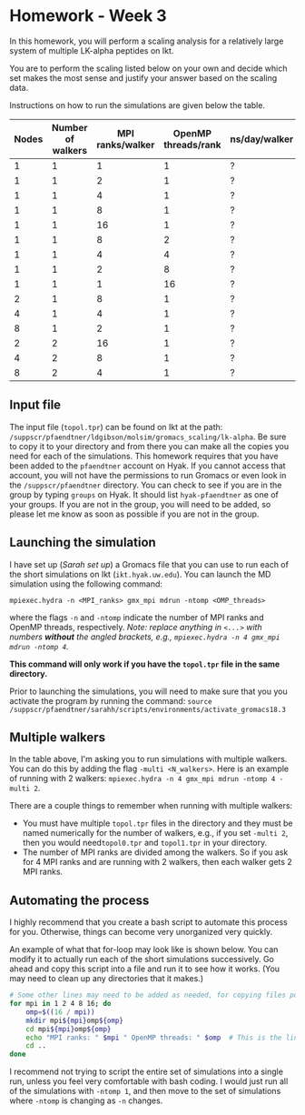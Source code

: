 # Homework - Week 3

In this homework, you will perform a scaling analysis for a relatively large system of multiple LK-alpha peptides on Ikt.

You are to perform the scaling listed below on your own and decide which set makes the most sense and justify your answer based on the scaling data.

Instructions on how to run the simulations are given below the table.

|Nodes |Number of walkers |MPI ranks/walker |OpenMP threads/rank |ns/day/walker |total ns/day |
| ----- | ----- | ----- | ----- | ----- | ----- |
|1 |1 |1 |1 | ?| ?|
|1 |1 |2 |1 | ?| ?|
|1 |1 |4 |1 | ?| ?|
|1 |1 |8 |1 | ?| ?|
|1 |1 |16 |1 | ?| ?|
|1 |1 |8 |2 | ?| ?|
|1 |1 |4 |4 | ?| ?|
|1 |1 |2 |8 | ?| ?|
|1 |1 |1 |16 | ?| ?|
|2 |1 |8 |1 | ? | ?|
|4 |1 |4 |1 | ? | ?|
|8 |1 |2 |1 | ? | ?|
|2 |2 |16 |1 | ? | ?|
|4 |2 |8 |1 | ? | ?|
|8 |2 |4 |1 | ? | ?|

## Input file
The input file (`topol.tpr`) can be found on Ikt at the path: `/suppscr/pfaendtner/ldgibson/molsim/gromacs_scaling/lk-alpha`. Be sure to copy it to your directory and from there you can make all the copies you need for each of the simulations. This homework requires that you have been added to the `pfaendtner` account on Hyak. If you cannot access that account, you will not have the permissions to run Gromacs or even look in the `/suppscr/pfaendtner` directory. You can check to see if you are in the group by typing `groups` on Hyak. It should list `hyak-pfaendtner` as one of your groups. If you are not in the group, you will need to be added, so please let me know as soon as possible if you are not in the group.

## Launching the simulation
I have set up (_Sarah set up_) a Gromacs file that you can use to run each of the short simulations on Ikt (`ikt.hyak.uw.edu`). You can launch the MD simulation using the following command:

`mpiexec.hydra -n <MPI_ranks> gmx_mpi mdrun -ntomp <OMP_threads>`

where the flags `-n` and `-ntomp` indicate the number of MPI ranks and OpenMP threads, respectively. *Note: replace anything in `<...>` with numbers **without** the angled brackets, e.g., `mpiexec.hydra -n 4 gmx_mpi mdrun -ntomp 4`.*

**This command will only work if you have the `topol.tpr` file in the same directory.**

Prior to launching the simulations, you will need to make sure that you you activate the program by running the command: `source /suppscr/pfaendtner/sarahh/scripts/environments/activate_gromacs18.3`

## Multiple walkers
In the table above, I'm asking you to run simulations with multiple walkers. You can do this by adding the flag `-multi <N_walkers>`. Here is an example of running with 2 walkers: `mpiexec.hydra -n 4 gmx_mpi mdrun -ntomp 4 -multi 2`.

There are a couple things to remember when running with multiple walkers:
- You must have multiple `topol.tpr` files in the directory and they must be named numerically for the number of walkers, e.g., if you set `-multi 2`, then you would need`topol0.tpr` and `topol1.tpr` in your directory.
- The number of MPI ranks are divided among the walkers. So if you ask for 4 MPI ranks and are running with 2 walkers, then each walker gets 2 MPI ranks.

## Automating the process
I highly recommend that you create a bash script to automate this process for you. Otherwise, things can become very unorganized very quickly.

An example of what that for-loop may look like is shown below. You can modify it to actually run each of the short simulations successively. Go ahead and copy this script into a file and run it to see how it works. (You may need to clean up any directories that it makes.)

```bash
# Some other lines may need to be added as needed, for copying files possibly.
for mpi in 1 2 4 8 16; do
    omp=$((16 / mpi))
    mkdir mpi${mpi}omp${omp}
    cd mpi${mpi}omp${omp}
    echo "MPI ranks: " $mpi " OpenMP threads: " $omp  # This is the line that should be changed
    cd ..
done
```

I recommend not trying to script the entire set of simulations into a single run, unless you feel very comfortable with bash coding. I would just run all of the simulations with `-ntomp 1`, and then move to the set of simulations where `-ntomp` is changing as `-n` changes.
